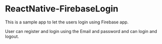 # ReactNative-FirebaseLogin
This is a sample app to let the users login using Firebase app.

User can register and login using the Email and password and can login and logout.

